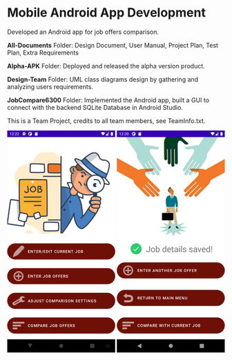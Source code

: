 # Mobile Android App Development

Developed an Android app for job offers comparison. 

**All-Documents** Folder: Design Document, User Manual, Project Plan, Test Plan, Extra Requirements 


**Alpha-APK** Folder: Deployed and released the alpha version product.


**Design-Team** Folder: UML class diagrams design by gathering and analyzing users requirements. 


**JobCompare6300** Folder: Implemented the Android app, built a GUI to connect with the backend SQLite Database in Android Studio.

This is a Team Project, credits to all team members, see TeamInfo.txt.

<img src="main_menu_compare_enabled.png" alt= "login" width= 250px/> <img src="after_entering_job_offers_compare_enabled.png" alt= "save" width= 250px/>
